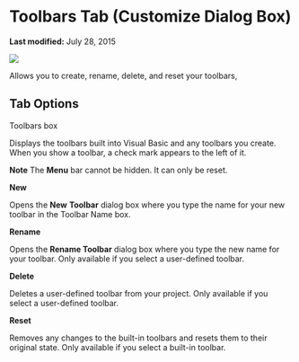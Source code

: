 
# Toolbars Tab (Customize Dialog Box)

 **Last modified:** July 28, 2015


![](../images/toolbtab_ZA01201771.gif)



Allows you to create, rename, delete, and reset your toolbars,


## Tab Options

Toolbars box

Displays the toolbars built into Visual Basic and any toolbars you create. When you show a toolbar, a check mark appears to the left of it.


 **Note**  The  **Menu** bar cannot be hidden. It can only be reset.

 **New**

Opens the  **New** **Toolbar** dialog box where you type the name for your new toolbar in the Toolbar Name box.

 **Rename**

Opens the  **Rename Toolbar** dialog box where you type the new name for your toolbar. Only available if you select a user-defined toolbar.

 **Delete**

Deletes a user-defined toolbar from your project. Only available if you select a user-defined toolbar.

 **Reset**

Removes any changes to the built-in toolbars and resets them to their original state. Only available if you select a built-in toolbar.

